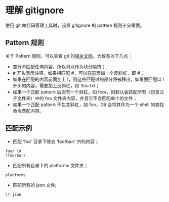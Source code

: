 # 理解 gitignore
使用 git 做代码管理工具时，设置 gitignore 的 pattern 规则十分重要。
## Pattern 规则
关于 Pattern 规则，可以查看 git 的[相关文档][1]，大致有以下几点：
* 空行不匹配任何内容，所以可以作为块分隔符；
* \# 开头表示注释，如果相匹配 \#，可以在前面加一个反斜杠，即 \#；
* 如果在匹配的内容前面加上 !，则这些匹配过的部分将被移出，如果要匹配以 ! 开头的内容，需要加上反斜杠，如 \!foo.txt；
* 如果一个匹配 pattern 后面有一个斜杠，如 foo/，则默认会匹配所有（包含父子文件夹）中的 foo 文件夹内容，并且它不会匹配单个的文件；
* 如果一个匹配 pattern 不包含斜杠，如 foo，Git 会将其作为一个 shell 的查找命令匹配内容。

## 匹配示例


* 匹配 ‘foo’ 目录下除去 ‘foo/bar/‘ 外的内容；
```
foo/ \#
!foo/bar/
```
* 匹配所有目录下的 platforms 文件夹；
```
platforms
```
* 匹配所有的 json 文件;
```
\*.json
````

[1]:	http://git-scm.com/docs/gitignore
